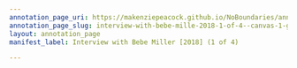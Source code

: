 ```yaml
---
annotation_page_uri: https://makenziepeacock.github.io/NoBoundaries/annotations/interview-with-bebe-mille-2018-1-of-4--canvas-1-gesel-mason.json
annotation_page_slug: interview-with-bebe-mille-2018-1-of-4--canvas-1-gesel-mason
layout: annotation_page
manifest_label: Interview with Bebe Miller [2018] (1 of 4)

---
```

